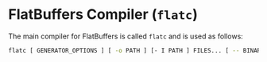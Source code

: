 # FlatBuffers Compiler (`flatc`)

The main compiler for FlatBuffers is called `flatc` and is used as follows:

```sh
flatc [ GENERATOR_OPTIONS ] [ -o PATH ] [- I PATH ] FILES... [ -- BINARY_FILES... ]
```
